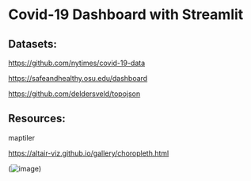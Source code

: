 # Covid-19 Dashboard with Streamlit

## Datasets:
https://github.com/nytimes/covid-19-data

https://safeandhealthy.osu.edu/dashboard

https://github.com/deldersveld/topojson

## Resources:
maptiler

https://altair-viz.github.io/gallery/choropleth.html

(![image](https://user-images.githubusercontent.com/65124287/223617304-a93e7d9a-b067-4c62-aa76-dd80640184e7.png))
